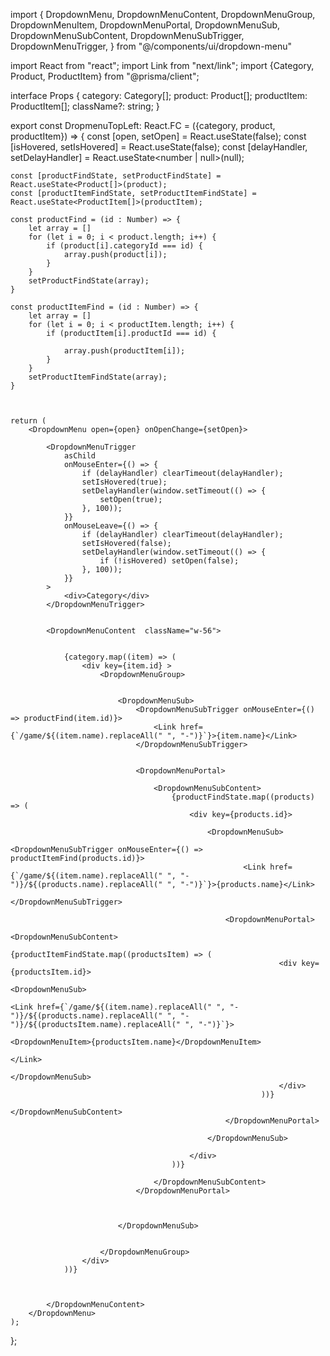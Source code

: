 import {
DropdownMenu,
DropdownMenuContent,
DropdownMenuGroup,
DropdownMenuItem,
DropdownMenuPortal,
DropdownMenuSub,
DropdownMenuSubContent,
DropdownMenuSubTrigger,
DropdownMenuTrigger,
} from "@/components/ui/dropdown-menu"

import React from "react";
import Link from "next/link";
import {Category, Product, ProductItem} from "@prisma/client";

interface Props {
category: Category[];
product: Product[];
productItem: ProductItem[];
className?: string;
}

export const DropmenuTopLeft: React.FC<Props> = ({category, product, productItem}) => {
const [open, setOpen] = React.useState(false);
const [isHovered, setIsHovered] = React.useState(false);
const [delayHandler, setDelayHandler] = React.useState<number | null>(null);

    const [productFindState, setProductFindState] = React.useState<Product[]>(product);
    const [productItemFindState, setProductItemFindState] = React.useState<ProductItem[]>(productItem);

    const productFind = (id : Number) => {
        let array = []
        for (let i = 0; i < product.length; i++) {
            if (product[i].categoryId === id) {
                array.push(product[i]);
            }
        }
        setProductFindState(array);
    }

    const productItemFind = (id : Number) => {
        let array = []
        for (let i = 0; i < productItem.length; i++) {
            if (productItem[i].productId === id) {

                array.push(productItem[i]);
            }
        }
        setProductItemFindState(array);
    }



    return (
        <DropdownMenu open={open} onOpenChange={setOpen}>

            <DropdownMenuTrigger
                asChild
                onMouseEnter={() => {
                    if (delayHandler) clearTimeout(delayHandler);
                    setIsHovered(true);
                    setDelayHandler(window.setTimeout(() => {
                        setOpen(true);
                    }, 100));
                }}
                onMouseLeave={() => {
                    if (delayHandler) clearTimeout(delayHandler);
                    setIsHovered(false);
                    setDelayHandler(window.setTimeout(() => {
                        if (!isHovered) setOpen(false);
                    }, 100));
                }}
            >
                <div>Category</div>
            </DropdownMenuTrigger>


            <DropdownMenuContent  className="w-56">


                {category.map((item) => (
                    <div key={item.id} >
                        <DropdownMenuGroup>


                            <DropdownMenuSub>
                                <DropdownMenuSubTrigger onMouseEnter={() => productFind(item.id)}>
                                    <Link href={`/game/${(item.name).replaceAll(" ", "-")}`}>{item.name}</Link>
                                </DropdownMenuSubTrigger>


                                <DropdownMenuPortal>

                                    <DropdownMenuSubContent>
                                        {productFindState.map((products) => (
                                            <div key={products.id}>

                                                <DropdownMenuSub>
                                                    <DropdownMenuSubTrigger onMouseEnter={() => productItemFind(products.id)}>
                                                        <Link href={`/game/${(item.name).replaceAll(" ", "-")}/${(products.name).replaceAll(" ", "-")}`}>{products.name}</Link>
                                                    </DropdownMenuSubTrigger>

                                                    <DropdownMenuPortal>
                                                        <DropdownMenuSubContent>
                                                            {productItemFindState.map((productsItem) => (
                                                                <div key={productsItem.id}>
                                                                    <DropdownMenuSub>
                                                                            <Link href={`/game/${(item.name).replaceAll(" ", "-")}/${(products.name).replaceAll(" ", "-")}/${(productsItem.name).replaceAll(" ", "-")}`}>
                                                                                <DropdownMenuItem>{productsItem.name}</DropdownMenuItem>
                                                                            </Link>
                                                                    </DropdownMenuSub>
                                                                </div>
                                                            ))}
                                                        </DropdownMenuSubContent>
                                                    </DropdownMenuPortal>

                                                </DropdownMenuSub>

                                            </div>
                                        ))}

                                    </DropdownMenuSubContent>
                                </DropdownMenuPortal>



                            </DropdownMenuSub>


                        </DropdownMenuGroup>
                    </div>
                ))}



            </DropdownMenuContent>
        </DropdownMenu>
    );
};
